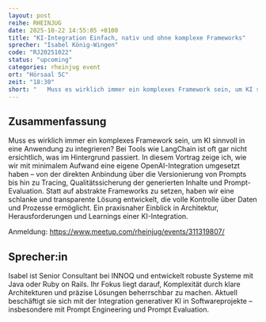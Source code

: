 ```yaml
---
layout: post
reihe: RHEINJUG
date: 2025-10-22 14:55:05 +0100
title: "KI-Integration Einfach, nativ und ohne komplexe Frameworks"
sprecher: "Isabel König-Wingen"
code: "RJ20251022"
status: "upcoming"
categories: rheinjug event
ort: "Hörsaal 5C"
zeit: "18:30"
short: "   Muss es wirklich immer ein komplexes Framework sein, um KI sinnvoll in eine Anwendung zu integrieren? Bei Tools wie LangChain ist oft gar nicht ersichtlich, was im Hintergrund passiert. In diesem Vortrag zeige ich, ..."
---
```


## Zusammenfassung



 Muss es wirklich immer ein komplexes Framework sein, um KI sinnvoll in eine Anwendung zu integrieren? Bei Tools wie LangChain ist oft gar nicht ersichtlich, was im Hintergrund passiert. In diesem Vortrag zeige ich, wie wir mit minimalem Aufwand eine eigene OpenAI-Integration umgesetzt haben – von der direkten Anbindung über die Versionierung von Prompts bis hin zu Tracing, Qualitätssicherung der generierten Inhalte und Prompt-Evaluation. Statt auf abstrakte Frameworks zu setzen, haben wir eine schlanke und transparente Lösung entwickelt, die volle Kontrolle über Daten und Prozesse ermöglicht. Ein praxisnaher Einblick in Architektur, Herausforderungen und Learnings einer KI-Integration.

 Anmeldung: https://www.meetup.com/rheinjug/events/311319807/




## Sprecher:in


Isabel ist Senior Consultant bei INNOQ und entwickelt robuste Systeme mit Java oder Ruby on Rails. Ihr Fokus liegt darauf, Komplexität durch klare Architekturen und präzise Lösungen beherrschbar zu machen. Aktuell beschäftigt sie sich mit der Integration generativer KI in Softwareprojekte – insbesondere mit Prompt Engineering und Prompt Evaluation.


